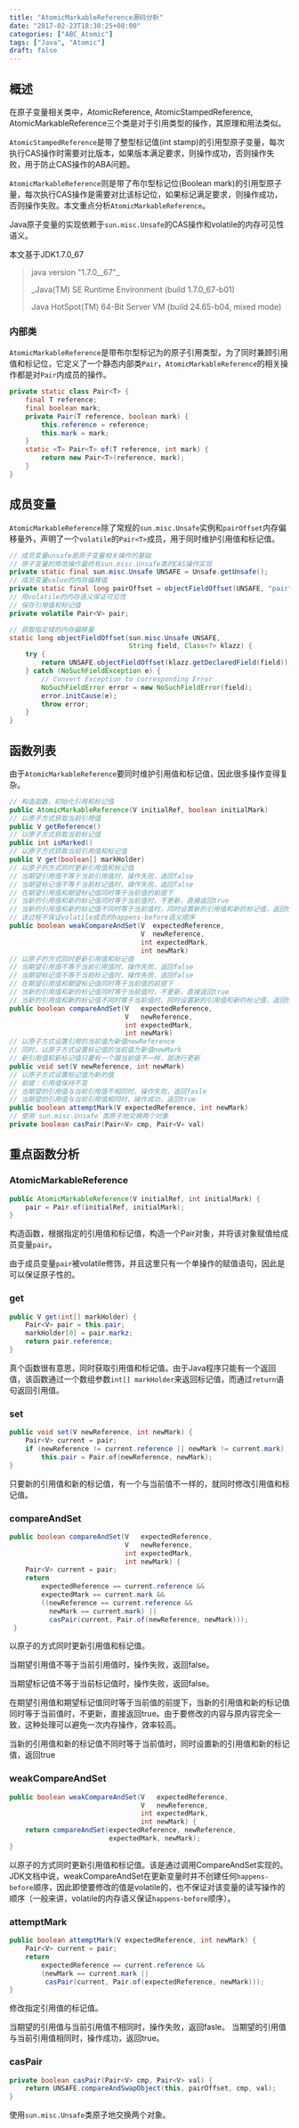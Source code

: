 ```yaml
---
title: "AtomicMarkableReference源码分析"
date: "2017-02-23T18:30:25+08:00"
categories: ["ABC_Atomic"]
tags: ["Java", "Atomic"]
draft: false
---
```


## 概述

在原子变量相关类中，AtomicReference, AtomicStampedReference, AtomicMarkableReference三个类是对于引用类型的操作，其原理和用法类似。

`AtomicStampedReference`是带了整型标记值(int stamp)的引用型原子变量，每次执行CAS操作时需要对比版本，如果版本满足要求，则操作成功，否则操作失败，用于防止CAS操作的ABA问题。



`AtomicMarkableReference`则是带了布尔型标记位(Boolean mark)的引用型原子量，每次执行CAS操作是需要对比该标记位，如果标记满足要求，则操作成功，否则操作失败。本文重点分析`AtomicMarkableReference`。



Java原子变量的实现依赖于`sun.misc.Unsafe`的CAS操作和volatile的内存可见性语义。



本文基于JDK1.7.0_67

> java version "1.7.0__67"_
>
> _Java(TM) SE Runtime Environment (build 1.7.0_67-b01)
>
> Java HotSpot(TM) 64-Bit Server VM (build 24.65-b04, mixed mode)



### 内部类

`AtomicMarkableReference`是带布尔型标记为的原子引用类型，为了同时兼顾引用值和标记位，它定义了一个静态内部类`Pair`，`AtomicMarkableReference`的相关操作都是对`Pair`内成员的操作。

```java
private static class Pair<T> {
    final T reference;
    final boolean mark;
    private Pair(T reference, boolean mark) {
        this.reference = reference;
        this.mark = mark;
    }
    static <T> Pair<T> of(T reference, int mark) {
      	return new Pair<T>(reference, mark);
    }
}
```



## 成员变量

`AtomicMarkableReference`除了常规的`sun.misc.Unsafe`实例和`pairOffset`内存偏移量外，声明了一个`volatile`的`Pair<T>`成员，用于同时维护引用值和标记值。

```java
// 成员变量unsafe是原子变量相关操作的基础
// 原子变量的修改操作最终有sun.misc.Unsafe类的CAS操作实现
private static final sun.misc.Unsafe UNSAFE = Unsafe.getUnsafe();
// 成员变量value的内存偏移值
private static final long pairOffset = objectFieldOffset(UNSAFE, "pair", AtomicMarkableReference.class);
// 用volatile的内存语义保证可见性
// 保存引用值和标记值
private volatile Pair<V> pair;

// 获取指定域的内存偏移量
static long objectFieldOffset(sun.misc.Unsafe UNSAFE,
                              String field, Class<?> klazz) {
    try {
        return UNSAFE.objectFieldOffset(klazz.getDeclaredField(field));
    } catch (NoSuchFieldException e) {
        // Convert Exception to corresponding Error
        NoSuchFieldError error = new NoSuchFieldError(field);
        error.initCause(e);
        throw error;
    }
}
```



## 函数列表

由于`AtomicMarkableReference`要同时维护引用值和标记值，因此很多操作变得复杂。

```java
// 构造函数，初始化引用和标记值
public AtomicMarkableReference(V initialRef, boolean initialMark)
// 以原子方式获取当前引用值
public V getReference()
// 以原子方式获取当前标记值
public int isMarked()
// 以原子方式获取当前引用值和标记值
public V get(boolean[] markHolder)
// 以原子的方式同时更新引用值和标记值
// 当期望引用值不等于当前引用值时，操作失败，返回false
// 当期望标记值不等于当前标记值时，操作失败，返回false
// 在期望引用值和期望标记值同时等于当前值的前提下
// 当新的引用值和新的标记值同时等于当前值时，不更新，直接返回true
// 当新的引用值和新的标记值不同时等于当前值时，同时设置新的引用值和新的标记值，返回true
// 该过程不保证volatile成员的happens-before语义顺序
public boolean weakCompareAndSet(V  expectedReference,
                                 V  newReference,
                                 int expectedMark,
                                 int newMark)
// 以原子的方式同时更新引用值和标记值
// 当期望引用值不等于当前引用值时，操作失败，返回false
// 当期望标记值不等于当前标记值时，操作失败，返回false
// 在期望引用值和期望标记值同时等于当前值的前提下
// 当新的引用值和新的标记值同时等于当前值时，不更新，直接返回true
// 当新的引用值和新的标记值不同时等于当前值时，同时设置新的引用值和新的标记值，返回true
public boolean compareAndSet(V   expectedReference,
                             V   newReference,
                             int expectedMark,
                             int newMark)
// 以原子方式设置引用的当前值为新值newReference
// 同时，以原子方式设置标记值的当前值为新值newMark
// 新引用值和新标记值只要有一个跟当前值不一样，就进行更新
public void set(V newReference, int newMark)
// 以原子方式设置标记值为新的值
// 前提：引用值保持不变
// 当期望的引用值与当前引用值不相同时，操作失败，返回fasle
// 当期望的引用值与当前引用值相同时，操作成功，返回true
public boolean attemptMark(V expectedReference, int newMark)
// 使用`sun.misc.Unsafe`类原子地交换两个对象
private boolean casPair(Pair<V> cmp, Pair<V> val)
```



## 重点函数分析

### AtomicMarkableReference

```java
public AtomicMarkableReference(V initialRef, int initialMark) {
  	pair = Pair.of(initialRef, initialMark);
}
```

构造函数，根据指定的引用值和标记值，构造一个Pair对象，并将该对象赋值给成员变量`pair`。

由于成员变量`pair`被volatile修饰，并且这里只有一个单操作的赋值语句，因此是可以保证原子性的。



### get

```java
public V get(int[] markHolder) {
    Pair<V> pair = this.pair;
    markHolder[0] = pair.markz;
    return pair.reference;
}
```

真个函数很有意思，同时获取引用值和标记值。由于Java程序只能有一个返回值，该函数通过一个数组参数`int[] markHolder`来返回标记值，而通过`return`语句返回引用值。



### set

```java
public void set(V newReference, int newMark) {
	Pair<V> current = pair;
	if (newReference != current.reference || newMark != current.mark)
		this.pair = Pair.of(newReference, newMark);
}
```

只要新的引用值和新的标记值，有一个与当前值不一样的，就同时修改引用值和标记值。



### compareAndSet

```java
public boolean compareAndSet(V   expectedReference,
                             V   newReference,
                             int expectedMark,
                             int newMark) {
 	Pair<V> current = pair;
 	return
 		expectedReference == current.reference &&
 		expectedMark == current.mark &&
 		((newReference == current.reference &&
 		  newMark == current.mark) ||
 		  casPair(current, Pair.of(newReference, newMark)));
 }
```

以原子的方式同时更新引用值和标记值。

当期望引用值不等于当前引用值时，操作失败，返回false。

当期望标记值不等于当前标记值时，操作失败，返回false。

在期望引用值和期望标记值同时等于当前值的前提下，当新的引用值和新的标记值同时等于当前值时，不更新，直接返回true。由于要修改的内容与原内容完全一致，这种处理可以避免一次内存操作，效率较高。

当新的引用值和新的标记值不同时等于当前值时，同时设置新的引用值和新的标记值，返回true



### weakCompareAndSet

```java
public boolean weakCompareAndSet(V   expectedReference,
                                 V   newReference,
                                 int expectedMark,
                                 int newMark) {
  	return compareAndSet(expectedReference, newReference,
                       	 expectedMark, newMark);
}
```

以原子的方式同时更新引用值和标记值。该是通过调用CompareAndSet实现的。JDK文档中说，weakCompareAndSet在更新变量时并不创建任何`happens-before`顺序，因此即使要修改的值是volatile的，也不保证对该变量的读写操作的顺序（一般来讲，volatile的内存语义保证`happens-before`顺序）。



### attemptMark

```java
public boolean attemptMark(V expectedReference, int newMark) {
  	Pair<V> current = pair;
  	return
    	expectedReference == current.reference &&
    	(newMark == current.mark ||
     	 casPair(current, Pair.of(expectedReference, newMark)));
}
```

修改指定引用值的标记值。

当期望的引用值与当前引用值不相同时，操作失败，返回fasle。
当期望的引用值与当前引用值相同时，操作成功，返回true。



### casPair

```java
private boolean casPair(Pair<V> cmp, Pair<V> val) {
  	return UNSAFE.compareAndSwapObject(this, pairOffset, cmp, val);
}
```

使用`sun.misc.Unsafe`类原子地交换两个对象。